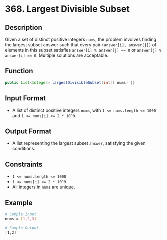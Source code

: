 # 368. Largest Divisible Subset

## Description

Given a set of distinct positive integers `nums`, the problem involves finding the largest subset answer such that every pair `(answer[i], answer[j])` of elements in this subset satisfies `answer[i] % answer[j] == 0` or `answer[j] % answer[i] == 0`. Multiple solutions are acceptable.

## Function

```java
public List<Integer> largestDivisibleSubset(int[] nums) {}
```

## Input Format

- A list of distinct positive integers `nums`, with `1 <= nums.length <= 1000` and `1 <= nums[i] <= 2 * 10^9`.

## Output Format

- A list representing the largest subset `answer`, satisfying the given conditions.

## Constraints

- `1 <= nums.length <= 1000`
- `1 <= nums[i] <= 2 * 10^9`
- All integers in `nums` are unique.

## Example

```bash
# Sample Input
nums = [1,2,3]

# Sample Output
[1,2]
```

